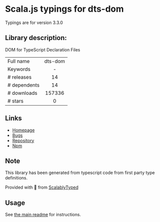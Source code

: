 
# Scala.js typings for dts-dom

Typings are for version 3.3.0

## Library description:
DOM for TypeScript Declaration Files

|                    |                 |
| ------------------ | :-------------: |
| Full name          | dts-dom |
| Keywords           | - |
| # releases         | 14 |
| # dependents       | 14 |
| # downloads        | 157336 |
| # stars            | 0 |

## Links
- [Homepage](https://github.com/RyanCavanaugh/dts-dom)
- [Bugs](https://github.com/RyanCavanaugh/dts-dom/issues)
- [Repository](https://github.com/RyanCavanaugh/dts-dom)
- [Npm](https://www.npmjs.com/package/dts-dom)
    


## Note
This library has been generated from typescript code from first party type definitions.

Provided with :purple_heart: from [ScalablyTyped](https://github.com/oyvindberg/ScalablyTyped)

## Usage
See [the main readme](../../readme.md) for instructions.


